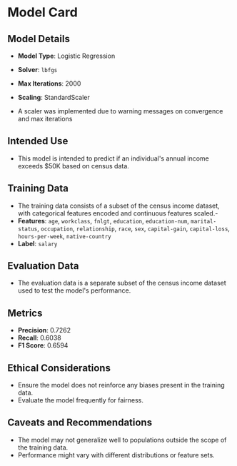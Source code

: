 # Model Card

## Model Details
- **Model Type**: Logistic Regression
- **Solver**: `lbfgs`
- **Max Iterations**: 2000
- **Scaling**: StandardScaler

- A scaler was implemented due to warning messages on convergence and max iterations 

## Intended Use
- This model is intended to predict if an individual's annual income exceeds $50K based on census data.

## Training Data
- The training data consists of a subset of the census income dataset, with categorical features encoded and continuous features scaled.-
- **Features**: `age`, `workclass`, `fnlgt`, `education`, `education-num`, `marital-status`, `occupation`, `relationship`, `race`, `sex`, `capital-gain`, `capital-loss`, `hours-per-week`, `native-country`
- **Label**: `salary`

## Evaluation Data
- The evaluation data is a separate subset of the census income dataset used to test the model's performance.

## Metrics
- **Precision**: 0.7262
- **Recall**: 0.6038
- **F1 Score**: 0.6594

## Ethical Considerations
- Ensure the model does not reinforce any biases present in the training data.
- Evaluate the model frequently for fairness.

## Caveats and Recommendations
- The model may not generalize well to populations outside the scope of the training data.
- Performance might vary with different distributions or feature sets.